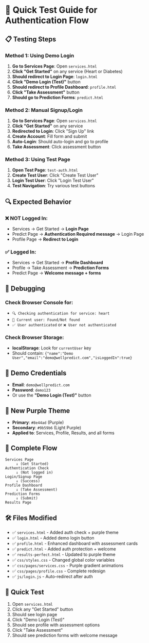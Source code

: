 # 🚀 Quick Test Guide for Authentication Flow

## 📋 Testing Steps

### Method 1: Using Demo Login
1. **Go to Services Page**: Open `services.html`
2. **Click "Get Started"** on any service (Heart or Diabetes)
3. **Should redirect to Login Page**: `login.html`
4. **Click "Demo Login (Test)"** button
5. **Should redirect to Profile Dashboard**: `profile.html`
6. **Click "Take Assessment"** button 
7. **Should go to Prediction Forms**: `predict.html`

### Method 2: Manual Signup/Login
1. **Go to Services Page**: Open `services.html`
2. **Click "Get Started"** on any service
3. **Redirected to Login**: Click "Sign Up" link
4. **Create Account**: Fill form and submit
5. **Auto-Login**: Should auto-login and go to profile
6. **Take Assessment**: Click assessment button

### Method 3: Using Test Page
1. **Open Test Page**: `test-auth.html`
2. **Create Test User**: Click "Create Test User"
3. **Login Test User**: Click "Login Test User"
4. **Test Navigation**: Try various test buttons

## 🔍 Expected Behavior

### ❌ **NOT Logged In**:
- Services → Get Started → **Login Page**
- Predict Page → **Authentication Required message** → Login Page
- Profile Page → **Redirect to Login**

### ✅ **Logged In**:
- Services → Get Started → **Profile Dashboard**
- Profile → Take Assessment → **Prediction Forms**
- Predict Page → **Welcome message + forms**

## 🐛 Debugging

### Check Browser Console for:
- `🔍 Checking authentication for service: heart`
- `👤 Current user: Found/Not found`
- `✅ User authenticated` or `❌ User not authenticated`

### Check Browser Storage:
- **localStorage**: Look for `currentUser` key
- Should contain: `{"name":"Demo User","email":"demo@wellpredict.com","isLoggedIn":true}`

## 🔧 Demo Credentials
- **Email**: `demo@wellpredict.com`
- **Password**: `demo123`
- Or use the **"Demo Login (Test)"** button

## 🎨 New Purple Theme
- **Primary**: `#8e44ad` (Purple)
- **Secondary**: `#9b59b6` (Light Purple)
- **Applied to**: Services, Profile, Results, and all forms

## 🔄 Complete Flow
```
Services Page
     ↓ (Get Started)
Authentication Check
     ↓ (Not logged in)
Login/Signup Page
     ↓ (Success)
Profile Dashboard
     ↓ (Take Assessment)
Prediction Forms
     ↓ (Submit)
Results Page
```

## 🛠️ Files Modified
- ✅ `services.html` - Added auth check + purple theme
- ✅ `login.html` - Added demo login button
- ✅ `profile.html` - Enhanced dashboard with assessment cards
- ✅ `predict.html` - Added auth protection + welcome
- ✅ `results-perfect.html` - Updated to purple theme
- ✅ `css/styles.css` - Changed global color variables
- ✅ `css/pages/services.css` - Purple gradient animations
- ✅ `css/pages/profile.css` - Complete redesign
- ✅ `js/login.js` - Auto-redirect after auth

## 🎯 Quick Test
1. Open `services.html`
2. Click any "Get Started" button
3. Should see login page
4. Click "Demo Login (Test)"
5. Should see profile with assessment options
6. Click "Take Assessment"
7. Should see prediction forms with welcome message
